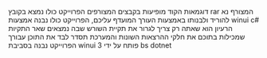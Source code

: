 דוגמאות הקוד מופיעות בקבצים המצורפים הפרוייקט כולו נמצא בקובץ rar המצורף נא להוריד ולבנותו באמצעות העורך המועדף עליכם, הפרוייקט כולו נבנה אמצעות winui c# 
הרעיון הוא שאתה רק צריך לגרור את תקיית השורש שבה נמצאים שאר התקיות שמכילות בתוכם את חלקי ההרצאות השונות והמערכת תסדר לבד את התוכן עבורך
הפרוייקט נבנה בסביבת winui 3 פותח על ידי bs dotnet
